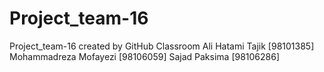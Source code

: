 # Project_team-16
Project_team-16 created by GitHub Classroom
Ali Hatami Tajik [98101385]
Mohammadreza Mofayezi [98106059]
Sajad Paksima [98106286]
